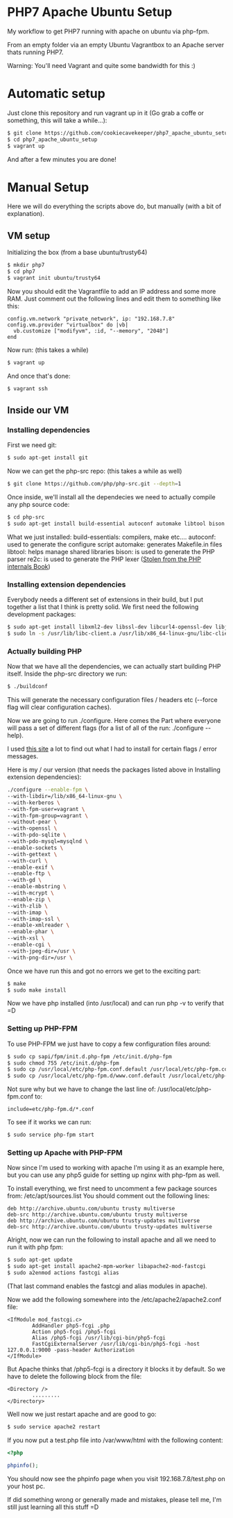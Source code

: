 # PHP7 Apache Ubuntu Setup
My workflow to get PHP7 running with apache on ubuntu via php-fpm.

From an empty folder via an empty Ubuntu Vagrantbox to an Apache server thats running PHP7.

Warning: You'll need Vagrant and quite some bandwidth for this :)
# Automatic setup
Just clone this repository and run vagrant up in it (Go grab a coffe or something, this will take a while...):
```bash
$ git clone https://github.com/cookiecavekeeper/php7_apache_ubuntu_setup.git
$ cd php7_apache_ubuntu_setup
$ vagrant up
```
And after a few minutes you are done!

# Manual Setup
Here we will do everything the scripts above do, but manually (with a bit of explanation).
## VM setup
Initializing the box (from a base ubuntu/trusty64)
```bash
$ mkdir php7
$ cd php7
$ vagrant init ubuntu/trusty64
```
Now you should edit the Vagrantfile to add an IP address and some more RAM.
Just comment out the following lines and edit them to something like this:
```
config.vm.network "private_network", ip: "192.168.7.8"
config.vm.provider "virtualbox" do |vb|
  vb.customize ["modifyvm", :id, "--memory", "2048"]
end
```
Now run: (this takes a while)
```bash
$ vagrant up
```
And once that's done:
```bash
$ vagrant ssh
```

## Inside our VM
### Installing dependencies
First we need git:
```bash
$ sudo apt-get install git
```
Now we can get the php-src repo: (this takes a while as well)
```bash
$ git clone https://github.com/php/php-src.git --depth=1
```
Once inside, we'll install all the dependecies we need to actually compile any php source code:
```bash
$ cd php-src
$ sudo apt-get install build-essential autoconf automake libtool bison re2c
```
What we just installed:
build-essentials: compilers, make etc....
autoconf: used to generate the configure script
automake: generates Makefile.in files
libtool: helps manage shared libraries
bison: is used to generate the PHP parser
re2c: is used to generate the PHP lexer
([Stolen from the PHP internals Book](http://www.phpinternalsbook.com/build_system/building_php.html))

### Installing extension dependencies
Everybody needs a different set of extensions in their build, but I put together a list that I think is pretty solid.
We first need the following development packages:
```bash
$ sudo apt-get install libxml2-dev libssl-dev libcurl4-openssl-dev libjpeg-dev libpng12-dev libc-client-dev libmcrypt-dev libxslt1-dev
$ sudo ln -s /usr/lib/libc-client.a /usr/lib/x86_64-linux-gnu/libc-client.a
```
### Actually building PHP
Now that we have all the dependencies, we can actually start building PHP itself. 
Inside the php-src directory we run:
```bash
$ ./buildconf
```
This will generate the necessary configuration files / headers etc (--force flag will clear configuration caches).

Now we are going to run ./configure. Here comes the Part where everyone will pass a set of different flags (for a list of all of the run: ./configure --help).

I used [this site](http://zgadzaj.com/how-to-install-php-53-and-52-together-on-ubuntu-1204) a lot to find out what I had to install for certain flags / error messages.

Here is my / our version (that needs the packages listed above in Installing extension dependencies):
```bash
./configure --enable-fpm \
--with-libdir=/lib/x86_64-linux-gnu \
--with-kerberos \
--with-fpm-user=vagrant \
--with-fpm-group=vagrant \
--without-pear \
--with-openssl \
--with-pdo-sqlite \
--with-pdo-mysql=mysqlnd \
--enable-sockets \
--with-gettext \
--with-curl \
--enable-exif \
--enable-ftp \
--with-gd \
--enable-mbstring \
--with-mcrypt \
--enable-zip \
--with-zlib \
--with-imap \
--with-imap-ssl \
--enable-xmlreader \
--enable-phar \
--with-xsl \
--enable-cgi \
--with-jpeg-dir=/usr \
--with-png-dir=/usr \
```
Once we have run this and got no errors we get to the exciting part:
```bash
$ make
$ sudo make install
```
Now we have php installed (into /usr/local) and can run php -v to verify that =D
### Setting up PHP-FPM
To use PHP-FPM we just have to copy a few configuration files around:
```bash
$ sudo cp sapi/fpm/init.d.php-fpm /etc/init.d/php-fpm
$ sudo chmod 755 /etc/init.d/php-fpm
$ sudo cp /usr/local/etc/php-fpm.conf.default /usr/local/etc/php-fpm.conf
$ sudo cp /usr/local/etc/php-fpm.d/www.conf.default /usr/local/etc/php-fpm.d/www.conf
```
Not sure why but we have to change the last line of: /usr/local/etc/php-fpm.conf to:
```
include=etc/php-fpm.d/*.conf
```
To see if it works we can run:
```bash
$ sudo service php-fpm start
```
### Setting up Apache with PHP-FPM
Now since I'm used to working with apache I'm using it as an example here, but you can use any php5 guide for setting up nginx with php-fpm as well.

To install everything, we first need to uncomment a few package sources from: /etc/apt/sources.list
You should comment out the following lines:
```
deb http://archive.ubuntu.com/ubuntu trusty multiverse
deb-src http://archive.ubuntu.com/ubuntu trusty multiverse
deb http://archive.ubuntu.com/ubuntu trusty-updates multiverse
deb-src http://archive.ubuntu.com/ubuntu trusty-updates multiverse
```

Alright, now we can run the following to install apache and all we need to run it with php fpm:
```bash
$ sudo apt-get update
$ sudo apt-get install apache2-mpm-worker libapache2-mod-fastcgi
$ sudo a2enmod actions fastcgi alias
```
(That last command enables the fastcgi and alias modules in apache).

Now we add the following somewhere into the /etc/apache2/apache2.conf file:
```
<IfModule mod_fastcgi.c>
        AddHandler php5-fcgi .php
        Action php5-fcgi /php5-fcgi
        Alias /php5-fcgi /usr/lib/cgi-bin/php5-fcgi
        FastCgiExternalServer /usr/lib/cgi-bin/php5-fcgi -host 127.0.0.1:9000 -pass-header Authorization
</IfModule>
```
But Apache thinks that /php5-fcgi is a directory it blocks it by default. So we have to delete the following block from the file:
```
<Directory />
        .........
</Directory>
```

Well now we just restart apache and are good to go:
```bash
$ sudo service apache2 restart
```

If you now put a test.php file into /var/www/html with the following content:
```php
<?php

phpinfo();
```
You should now see the phpinfo page when you visit 192.168.7.8/test.php on your host pc.

If did something wrong or generally made and mistakes, please tell me, I'm still just learning all this stuff =D
